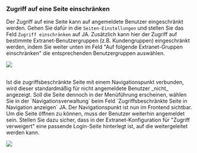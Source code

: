 ### Zugriff auf eine Seite einschränken

Der Zugriff auf eine Seite kann auf angemeldete Benutzer eingeschränkt werden. Gehen Sie dafür in die `Seiten-Einstellungen` und stellen Sie das Feld `Zugriff einschränken` auf JA. Zusätzlich kann hier der Zugriff auf bestimmte Extranet-Benutzergruppen (z.B. Kundengruppen) eingeschränkt werden, indem Sie weiter unten im Feld "Auf folgende Extranet-Gruppen einschränken" die entsprechenden Benutzergruppen auswählen.

![](/assets/zugriff_einschränken1.png)

<br>
Ist die zugriffsbeschränkte Seite mit einem Navigationspunkt verbunden, wird dieser standardmäßig für nicht angemeldete Benutzer _nicht_ angezeigt. Soll die Seite dennoch in der Menüführung erscheinen, wählen Sie in der `Navigationsverwaltung` beim Feld `Zugriffsbeschränkte Seite in Navigation anzeigen` JA.
Der Navigationspunkt ist nun im Frontend sichtbar. Um die Seite öffnen zu können, muss der Benutzer weiterhin angemeldet sein. Stellen Sie dazu sicher, dass in der Extranet-Konfiguration für "Zugriff verweigert" eine passende Login-Seite hinterlegt ist, auf die weitergeleitet werden kann.

![](/assets/zugriff_einschränken2.png)

